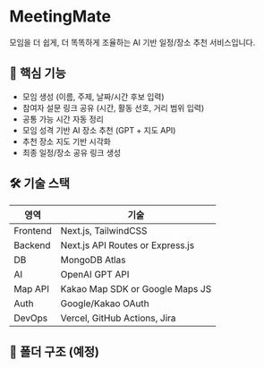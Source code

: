 # MeetingMate

모임을 더 쉽게, 더 똑똑하게 조율하는 AI 기반 일정/장소 추천 서비스입니다.

## 🧩 핵심 기능

- 모임 생성 (이름, 주제, 날짜/시간 후보 입력)
- 참여자 설문 링크 공유 (시간, 활동 선호, 거리 범위 입력)
- 공통 가능 시간 자동 정리
- 모임 성격 기반 AI 장소 추천 (GPT + 지도 API)
- 추천 장소 지도 기반 시각화
- 최종 일정/장소 공유 링크 생성

## 🛠 기술 스택

| 영역 | 기술 |
|------|------|
| Frontend | Next.js, TailwindCSS |
| Backend | Next.js API Routes or Express.js |
| DB | MongoDB Atlas |
| AI | OpenAI GPT API |
| Map API | Kakao Map SDK or Google Maps JS |
| Auth | Google/Kakao OAuth |
| DevOps | Vercel, GitHub Actions, Jira |

## 📂 폴더 구조 (예정)
